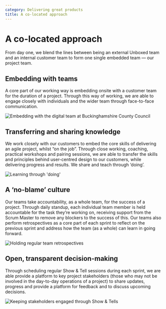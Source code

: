```yaml
---
category: Delivering great products
title: A co-located approach
---
```


# A co-located approach

From day one, we blend the lines between being an external Unboxed team and an internal customer team to form one single embedded team — our project team.


## Embedding with teams

A core part of our working way is embedding onsite with a customer team for the duration of a project. Through this way of working, we are able to engage closely with individuals and the wider team through face-to-face communication.

![Embedding with the digital team at Buckinghamshire County Council](https://s3-eu-west-1.amazonaws.com/unboxed-web-image-uploader/14b018301eb217340c622db14d23ddac.png)

## Transferring and sharing knowledge

We work closely with our customers to embed the core skills of delivering an agile project, whilst “on the job”. Through close working, coaching, practical workshops and pairing sessions, we are able to transfer the skills and principles behind user-centred design to our customers, while delivering progress and results. We share and teach through ‘doing’.

![Learning through 'doing'](https://s3-eu-west-1.amazonaws.com/unboxed-web-image-uploader/a695e9b323ff1031aec173059f679861.png)

## A ‘no-blame’ culture

Our teams take accountability, as a whole team, for the success of a project. Through daily standup, each individual team member is held accountable for the task they’re working on, receiving support from the Scrum Master to remove any blockers to the success of this. Our teams also perform retrospectives as a core part of each sprint to reflect on the previous sprint and address how the team (as a whole) can learn in going forward.

![Holding regular team retrospectives](https://s3-eu-west-1.amazonaws.com/unboxed-web-image-uploader/2ca190cbeadddce70c6ed0bc3c8294c4.png)

## Open, transparent decision-making

Through scheduling regular Show & Tell sessions during each sprint, we are able provide a platform to key project stakeholders (those who may not be involved in the day-to-day operations of a project) to share updates, progress and provide a platform for feedback and to discuss upcoming decisions.

![Keeping stakeholders engaged through Show & Tells](https://s3-eu-west-1.amazonaws.com/unboxed-web-image-uploader/a7147c13a02fc6f290311eb88d75b010.png)
